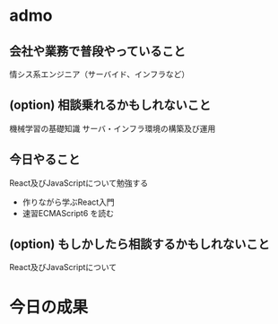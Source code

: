 # admo

## 会社や業務で普段やっていること
情シス系エンジニア（サーバイド、インフラなど）

## (option) 相談乗れるかもしれないこと
機械学習の基礎知識
サーバ・インフラ環境の構築及び運用

## 今日やること
React及びJavaScriptについて勉強する
* 作りながら学ぶReact入門
* 速習ECMAScript6
を読む

## (option) もしかしたら相談するかもしれないこと
React及びJavaScriptについて

# 今日の成果
